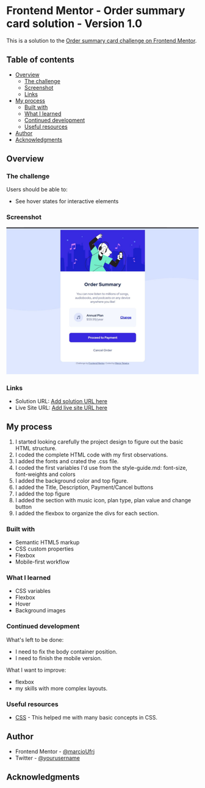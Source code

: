 # Frontend Mentor - Order summary card solution - Version 1.0

This is a solution to the [Order summary card challenge on Frontend Mentor](https://www.frontendmentor.io/challenges/order-summary-component-QlPmajDUj).

## Table of contents

- [Overview](#overview)
  - [The challenge](#the-challenge)
  - [Screenshot](#screenshot)
  - [Links](#links)
- [My process](#my-process)
  - [Built with](#built-with)
  - [What I learned](#what-i-learned)
  - [Continued development](#continued-development)
  - [Useful resources](#useful-resources)
- [Author](#author)
- [Acknowledgments](#acknowledgments)

## Overview

### The challenge

Users should be able to:
- See hover states for interactive elements

### Screenshot

![](./screenshots/desktop-preview.JPG)


### Links

- Solution URL: [Add solution URL here](https://your-solution-url.com)
- Live Site URL: [Add live site URL here](https://your-live-site-url.com)

## My process

1. I started looking carefully the project design to figure out the basic HTML structure.
2. I coded the complete HTML code with my first observations.
3. I added the fonts and crated the .css file.
4. I coded the first variables I'd use from the style-guide.md: font-size, font-weights and colors
5. I added the background color and top figure.
6. I added the Title, Description, Payment/Cancel buttons
7. I added the top figure
8. I added the section with music icon, plan type, plan value and change button
9. I added the flexbox to organize the divs for each section.

### Built with

- Semantic HTML5 markup
- CSS custom properties
- Flexbox
- Mobile-first workflow

### What I learned

- CSS variables
- Flexbox
- Hover
- Background images

### Continued development

What's left to be done:
  - I need to fix the body container position.
  - I need to finish the mobile version.

What I want to improve:
  - flexbox
  - my skills with more complex layouts.

### Useful resources

- [CSS](https://www.w3schools.com/css/default.asp) - This helped me with many basic concepts in CSS.

## Author

- Frontend Mentor - [@marcioUfrj](https://www.frontendmentor.io/profile/marcioUfrj)
- Twitter - [@yourusername](https://www.twitter.com/yourusername)

## Acknowledgments


